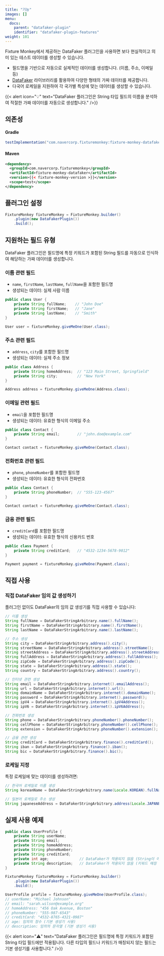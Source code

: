 ```yaml
---
title: "기능"
images: []
menu:
  docs:
    parent: "datafaker-plugin"
    identifier: "datafaker-plugin-features"
weight: 101
---
```


Fixture Monkey에서 제공하는 DataFaker 플러그인을 사용하면 보다 현실적이고 의미 있는 테스트 데이터를 생성할 수 있습니다.
- 필드명을 기반으로 자동으로 실제적인 데이터를 생성합니다. (이름, 주소, 이메일 등)
- [DataFaker](https://www.datafaker.net/) 라이브러리를 활용하여 다양한 형태의 가짜 데이터를 제공합니다.
- 다국어 로케일을 지원하여 각 국가별 특성에 맞는 데이터를 생성할 수 있습니다.

{{< alert icon="💡" text="DataFaker 플러그인은 String 타입 필드의 이름을 분석하여 적절한 가짜 데이터를 자동으로 생성합니다." />}}

## 의존성
#### Gradle
```groovy
testImplementation("com.navercorp.fixturemonkey:fixture-monkey-datafaker:{{< fixture-monkey-version >}}")
```

#### Maven
```xml
<dependency>
  <groupId>com.navercorp.fixturemonkey</groupId>
  <artifactId>fixture-monkey-datafaker</artifactId>
  <version>{{< fixture-monkey-version >}}</version>
  <scope>test</scope>
</dependency>
```

## 플러그인 설정
```java
FixtureMonkey fixtureMonkey = FixtureMonkey.builder()
    .plugin(new DataFakerPlugin())
    .build();
```

## 지원하는 필드 유형

DataFaker 플러그인은 필드명에 특정 키워드가 포함된 String 필드를 자동으로 인식하여 해당하는 가짜 데이터를 생성합니다.

### 이름 관련 필드
- `name`, `firstName`, `lastName`, `fullName`을 포함한 필드명
- 생성되는 데이터: 실제 사람 이름

```java
public class User {
    private String fullName;    // "John Doe"
    private String firstName;   // "Jane"
    private String lastName;    // "Smith"
}

User user = fixtureMonkey.giveMeOne(User.class);
```

### 주소 관련 필드
- `address`, `city`를 포함한 필드명
- 생성되는 데이터: 실제 주소 정보

```java
public class Address {
    private String homeAddress;  // "123 Main Street, Springfield"
    private String city;         // "New York"
}

Address address = fixtureMonkey.giveMeOne(Address.class);
```

### 이메일 관련 필드
- `email`을 포함한 필드명
- 생성되는 데이터: 유효한 형식의 이메일 주소

```java
public class Contact {
    private String email;        // "john.doe@example.com"
}

Contact contact = fixtureMonkey.giveMeOne(Contact.class);
```

### 전화번호 관련 필드
- `phone`, `phoneNumber`를 포함한 필드명
- 생성되는 데이터: 유효한 형식의 전화번호

```java
public class Contact {
    private String phoneNumber;  // "555-123-4567"
}

Contact contact = fixtureMonkey.giveMeOne(Contact.class);
```

### 금융 관련 필드
- `creditCard`를 포함한 필드명
- 생성되는 데이터: 유효한 형식의 신용카드 번호

```java
public class Payment {
    private String creditCard;   // "4532-1234-5678-9012"
}

Payment payment = fixtureMonkey.giveMeOne(Payment.class);
```

## 직접 사용

### 직접 DataFaker 임의 값 생성하기

플러그인 없이도 DataFaker의 임의 값 생성기를 직접 사용할 수 있습니다:

```java
// 이름 생성
String fullName = DataFakerStringArbitrary.name().fullName();
String firstName = DataFakerStringArbitrary.name().firstName();
String lastName = DataFakerStringArbitrary.name().lastName();

// 주소 생성
String city = DataFakerStringArbitrary.address().city();
String streetName = DataFakerStringArbitrary.address().streetName();
String streetAddress = DataFakerStringArbitrary.address().streetAddress();
String fullAddress = DataFakerStringArbitrary.address().fullAddress();
String zipCode = DataFakerStringArbitrary.address().zipCode();
String state = DataFakerStringArbitrary.address().state();
String country = DataFakerStringArbitrary.address().country();

// 인터넷 관련 생성
String email = DataFakerStringArbitrary.internet().emailAddress();
String url = DataFakerStringArbitrary.internet().url();
String domainName = DataFakerStringArbitrary.internet().domainName();
String password = DataFakerStringArbitrary.internet().password();
String ipV4 = DataFakerStringArbitrary.internet().ipV4Address();
String ipV6 = DataFakerStringArbitrary.internet().ipV6Address();

// 전화번호 생성
String phone = DataFakerStringArbitrary.phoneNumber().phoneNumber();
String cellPhone = DataFakerStringArbitrary.phoneNumber().cellPhone();
String extension = DataFakerStringArbitrary.phoneNumber().extension();

// 금융 관련 생성
String creditCard = DataFakerStringArbitrary.finance().creditCard();
String iban = DataFakerStringArbitrary.finance().iban();
String bic = DataFakerStringArbitrary.finance().bic();
```

### 로케일 지정

특정 로케일에 맞는 데이터를 생성하려면:

```java
// 한국어 로케일로 이름 생성
String koreanName = DataFakerStringArbitrary.name(Locale.KOREAN).fullName();

// 일본어 로케일로 주소 생성
String japaneseAddress = DataFakerStringArbitrary.address(Locale.JAPANESE).city();
```

## 실제 사용 예제

```java
public class UserProfile {
    private String userName;
    private String email;
    private String homeAddress;
    private String phoneNumber;
    private String creditCard;
    private int age;              // DataFaker가 적용되지 않음 (String이 아님)
    private String description;   // DataFaker가 적용되지 않음 (키워드 매칭 안됨)
}

FixtureMonkey fixtureMonkey = FixtureMonkey.builder()
    .plugin(new DataFakerPlugin())
    .build();

UserProfile profile = fixtureMonkey.giveMeOne(UserProfile.class);
// userName: "Michael Johnson"
// email: "sarah.wilson@example.org"  
// homeAddress: "456 Oak Avenue, Boston"
// phoneNumber: "555-987-6543"
// creditCard: "4532-8765-4321-0987"
// age: 임의의 정수 (기본 생성기 사용)
// description: 임의의 문자열 (기본 생성기 사용)
```

{{< alert icon="⚠️" text="DataFaker 플러그인은 필드명에 특정 키워드가 포함된 String 타입 필드에만 적용됩니다. 다른 타입의 필드나 키워드가 매칭되지 않는 필드는 기본 생성기를 사용합니다." />}}
